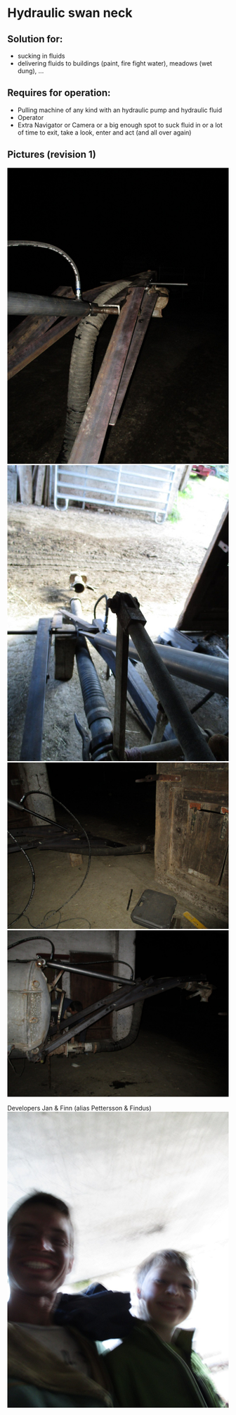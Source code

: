 Hydraulic swan neck
===


Solution for:
---
* sucking in fluids
* delivering fluids to buildings (paint, fire fight water), meadows (wet dung), ...

Requires for operation:
---
* Pulling machine of any kind with an hydraulic pump and hydraulic fluid
* Operator
* Extra Navigator or Camera or a big enough spot to suck fluid in or a lot of time to exit, take a look, enter and act (and all over again)



Pictures (revision 1)
---

<img src="hydraulic_swan_neck.view_from_front_left_to_back_right.jpg" alt=""/>

<img src="hydraulic_swan_neck.view_from_front_to_back.jpg" alt=""/>


<img src="hydraulic_swan_neck.view_from_left_to_right_side.under_construction.jpg" alt=""/>


<img src="hydraulic_swan_neck.view_from_left_to_right_side.jpg" alt=""/>


Developers Jan & Finn (alias Pettersson & Findus)
<img src="hydraulic_swan_neck.developers.jpg" alt=""/>




